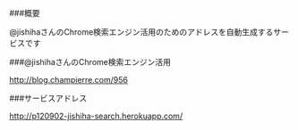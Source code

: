 ###概要

@jishihaさんのChrome検索エンジン活用のためのアドレスを自動生成するサービスです

###@jishihaさんのChrome検索エンジン活用

<http://blog.champierre.com/956>

###サービスアドレス

<http://p120902-jishiha-search.herokuapp.com/>